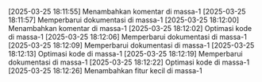 [2025-03-25 18:11:55] Menambahkan komentar di massa-1
[2025-03-25 18:11:57] Memperbarui dokumentasi di massa-1
[2025-03-25 18:12:00] Menambahkan komentar di massa-1
[2025-03-25 18:12:02] Optimasi kode di massa-1
[2025-03-25 18:12:06] Memperbarui dokumentasi di massa-1
[2025-03-25 18:12:09] Memperbarui dokumentasi di massa-1
[2025-03-25 18:12:13] Optimasi kode di massa-1
[2025-03-25 18:12:19] Memperbarui dokumentasi di massa-1
[2025-03-25 18:12:22] Optimasi kode di massa-1
[2025-03-25 18:12:26] Menambahkan fitur kecil di massa-1
